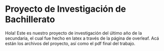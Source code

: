 # Proyecto de Investigación de Bachillerato
Hola! Este es nuestro proyecto de investigación del último año de la secundaria, el cual fue hecho en latex a través de la página de overleaf. Acá están los archivos del proyecto, así como el pdf final del trabajo.
